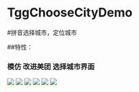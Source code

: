 # TggChooseCityDemo
#拼音选择城市，定位城市

##特性：
### 模仿 改进美团 选择城市界面

![](http://test.clzx521.com/app/fetch/2016-1-29/upload_acbd5a7a550ac2083a0327c8309c401b.PNG)
![](http://test.clzx521.com/app/fetch/2016-1-29/upload_c57ccd56bb73658b41eba362c83c05c7.PNG)
![](http://test.clzx521.com/app/fetch/2016-1-29/upload_01b50081bf4886ec94edfb3ea9121339.PNG)
![](http://test.clzx521.com/app/fetch/2016-1-29/upload_68b135a1d55d047c343caf8605e65aaa.PNG)
![](http://test.clzx521.com/app/fetch/2016-1-29/upload_3118ac43ef573d4dc80d54cabd243356.PNG)
![](http://test.clzx521.com/app/fetch/2016-1-29/upload_5b66fa7bad0520bb1fdf54175841f53f.PNG)
